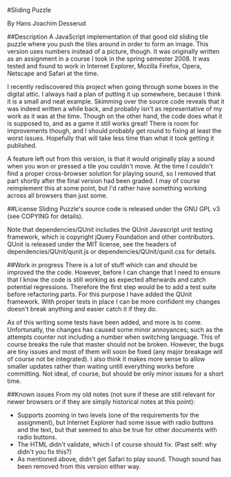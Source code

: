 #Sliding Puzzle

By Hans Joachim Desserud

##Description
A JavaScript implementation of that good old sliding tile puzzle where you push
the tiles around in order to form an image. This version uses numbers instead 
of a picture, though. It was originally written as an assignment in a course
I took in the spring semester 2008. It was tested and found to work in
Internet Explorer, Mozilla Firefox, Opera, Netscape and Safari at the time.

I recently rediscovered this project when going through some boxes in the
digital attic. I always had a plan of putting it up somewhere, because I think
it is a small and neat example. Skimming over the source code reveals that it 
was indeed written a while back, and probably isn't as representative of my
work as it was at the time. Though on the other hand, the code does what it is
supposed to, and as a game it still works great! There is room for improvements
though, and I should probably get round to fixing at least the worst issues.
Hopefully that will take less time than what it took getting it published.

A feature left out from this version, is that it would originally play a sound
when you won or pressed a tile you couldn't move. At the time I couldn't find a
proper cross-browser solution for playing sound, so I removed that part shortly
after the final version had been graded. I may of course reimplement this at
some point, but I'd rather have something working across all browsers than just
some.

##License
Sliding Puzzle's source code is released under the GNU GPL v3 (see COPYING for
details). 

Note that dependencies/QUnit includes the QUnit Javascript unit testing
framework, which is copyright jQuery Foundation and other contributors. QUnit is
released under the MIT license, see the headers of dependencies/QUnit/qunit.js
or dependencies/QUnit/qunit.css for details.

##Work in progress
There is a lot of stuff which can and should be improved the the code. However,
before I can change that I need to ensure that I know the code is still working
as expected afterwards and catch potential regressions. Therefore the first
step would be to add a test suite before refactoring parts. For this purpose
I have added the QUnit framework. With proper tests in place I can be more
confident my changes doesn't break anything and easier catch it if they do.

As of this writing some tests have been added, and more is to come.
Unfortunatly, the changes has caused some minor annoyances; such as the
attempts counter not including a number when switching language. This of course
breaks the rule that master should not be broken. However, the bugs are tiny
issues and most of them will soon be fixed (any major breakage will of course
not be integrated). I also think it makes more sense to allow smaller updates
rather than waiting untill everything works before committing. Not ideal, of
course, but should be only minor issues for a short time.

##Known issues
From my old notes (not sure if these are still relevant for newer browsers or
if they are simply historical notes at this point):
* Supports zooming in two levels (one of the requirements for the assignment),
but Internet Explorer had some issue with radio buttons and the text, but that
seemed to also be true for other documents with radio buttons.
* The HTML didn't validate, which I of course should fix. (Past self: why
didn't you fix this?)
* As mentioned above, didn't get Safari to play sound. Though sound has been
removed from this version either way.

